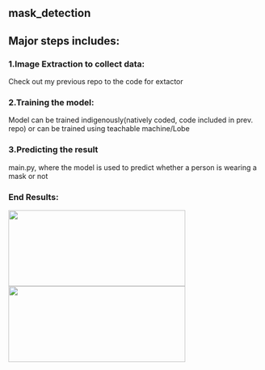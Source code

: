 ## mask_detection
## Major steps includes:
### 1.Image Extraction to collect data:
Check out my previous repo to the code for extactor
### 2.Training the model:
Model can be trained indigenously(natively coded, code included in prev. repo) or can be trained using teachable machine/Lobe
### 3.Predicting the result
main.py, where the model is used to predict whether a person is wearing a mask or not

### End Results:
<img src="image/s1.png" width=350 height=150>
<img src="image/s2.png" width=350 height=150>
          

